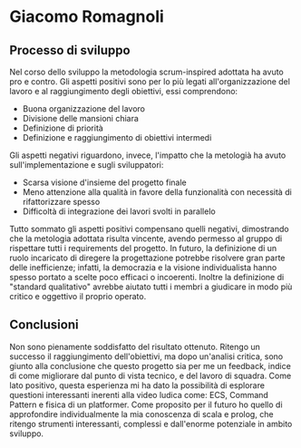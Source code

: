 # Giacomo Romagnoli

## Processo di sviluppo

Nel corso dello sviluppo la metodologia scrum-inspired adottata ha avuto pro e contro.
Gli aspetti positivi sono per lo più legati all'organizzazione del lavoro e al raggiungimento degli obiettivi, essi comprendono:
* Buona organizzazione del lavoro
* Divisione delle mansioni chiara
* Definizione di priorità
* Definizione e raggiungimento di obiettivi intermedi

Gli aspetti negativi riguardono, invece, l'impatto che la metologià ha avuto sull'implementazione e sugli sviluppatori:
* Scarsa visione d'insieme del progetto finale
* Meno attenzione alla qualità in favore della funzionalità con necessità di rifattorizzare spesso
* Difficoltà di integrazione dei lavori svolti in parallelo

Tutto sommato gli aspetti positivi compensano quelli negativi, dimostrando che la metologia adottata risulta vincente, avendo permesso al gruppo di rispettare tutti i requirements del progetto.
In futuro, la definizione di un ruolo incaricato di diregere la progettazione potrebbe risolvere gran parte delle inefficienze; infatti, la democrazia e la visione individualista hanno spesso portato a 
scelte poco efficaci o incoerenti. Inoltre la definizione di "standard qualitativo" avrebbe aiutato tutti i membri a giudicare in modo più critico e oggettivo il proprio operato.

## Conclusioni
Non sono pienamente soddisfatto del risultato ottenuto. Ritengo un successo il raggiungimento dell'obiettivi, ma dopo un'analisi critica, sono giunto alla conclusione che questo progetto sia per me un feedback,
indice di come migliorare dal punto di vista tecnico, e del lavoro di squadra. Come lato positivo, questa esperienza mi ha dato la possibilità di esplorare questioni interessanti inerenti alla video ludica come: ECS, Command Pattern e 
fisica di un platformer. Come proposito per il futuro ho quello di approfondire individualmente la mia conoscenza di scala e prolog, che ritengo strumenti interessanti, complessi e dall'enorme potenziale in ambito sviluppo.
